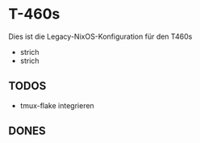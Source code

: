 # T-460s

Dies ist die Legacy-NixOS-Konfiguration für den T460s

- strich
- strich

## TODOS
- tmux-flake integrieren

## DONES
